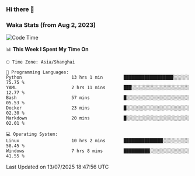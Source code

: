 ### Hi there 👋

### Waka Stats (from Aug 2, 2023)

<!--START_SECTION:waka-->
![Code Time](http://img.shields.io/badge/Code%20Time-948%20hrs%2027%20mins-blue)

📊 **This Week I Spent My Time On** 

```text
🕑︎ Time Zone: Asia/Shanghai

💬 Programming Languages: 
Python                   13 hrs 1 min        ███████████████████░░░░░░   75.75 % 
YAML                     2 hrs 11 mins       ███░░░░░░░░░░░░░░░░░░░░░░   12.77 % 
Bash                     57 mins             █░░░░░░░░░░░░░░░░░░░░░░░░   05.53 % 
Docker                   23 mins             █░░░░░░░░░░░░░░░░░░░░░░░░   02.30 % 
Markdown                 20 mins             █░░░░░░░░░░░░░░░░░░░░░░░░   02.01 % 

💻 Operating System: 
Linux                    10 hrs 2 mins       ███████████████░░░░░░░░░░   58.45 % 
Windows                  7 hrs 8 mins        ██████████░░░░░░░░░░░░░░░   41.55 % 
```


 Last Updated on 13/07/2025 18:47:56 UTC
<!--END_SECTION:waka-->
